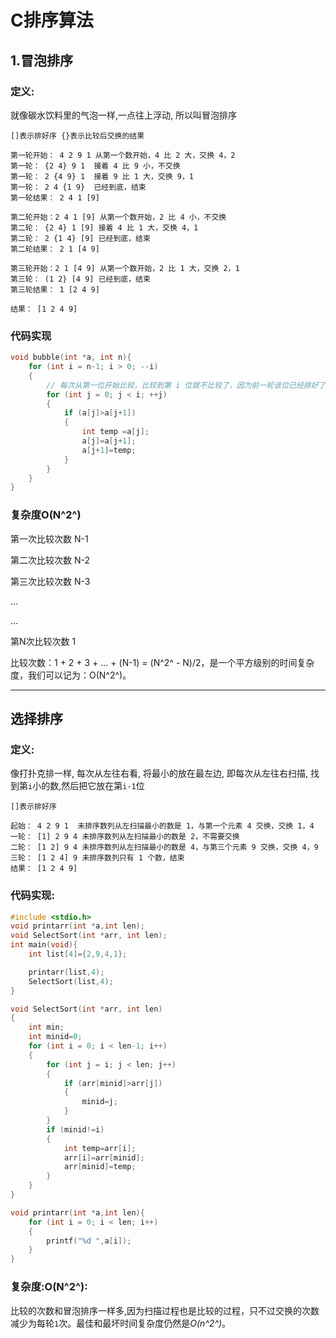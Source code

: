 # C排序算法

## 1.冒泡排序

### 定义:

就像碳水饮料里的气泡一样,一点往上浮动, 所以叫冒泡排序

````
[]表示排好序 {}表示比较后交换的结果

第一轮开始： 4 2 9 1 从第一个数开始，4 比 2 大，交换 4，2
第一轮： {2 4} 9 1  接着 4 比 9 小，不交换
第一轮： 2 {4 9} 1  接着 9 比 1 大，交换 9，1
第一轮： 2 4 {1 9}  已经到底，结束
第一轮结果： 2 4 1 [9] 

第二轮开始：2 4 1 [9] 从第一个数开始，2 比 4 小，不交换
第二轮： {2 4} 1 [9] 接着 4 比 1 大，交换 4，1
第二轮： 2 {1 4} [9] 已经到底，结束
第二轮结果： 2 1 [4 9] 

第三轮开始：2 1 [4 9] 从第一个数开始，2 比 1 大，交换 2，1
第三轮： (1 2} [4 9] 已经到底，结束
第三轮结果： 1 [2 4 9] 

结果： [1 2 4 9]
````

### 代码实现

````c
void bubble(int *a, int n){
    for (int i = n-1; i > 0; --i)
    {
        // 每次从第一位开始比较，比较到第 i 位就不比较了，因为前一轮该位已经排好了
        for (int j = 0; j < i; ++j)
        {
            if (a[j]>a[j+1])
            {
                int temp =a[j];
                a[j]=a[j+1];
                a[j+1]=temp;
            }
        }
    }
}
````

### 复杂度O(N^2^)

第一次比较次数 N-1

第二次比较次数 N-2

第三次比较次数 N-3

...

...

第N次比较次数 1

比较次数：1 + 2 + 3 + ... + (N-1) = (N^2^ - N)/2，是一个平方级别的时间复杂度，我们可以记为：O(N^2^)。

---

## 选择排序

### 定义:

像打扑克排一样, 每次从左往右看, 将最小的放在最左边, 即每次从左往右扫描, 找到第`i`小的数,然后把它放在第`i-1`位

```
[]表示排好序

起始： 4 2 9 1  未排序数列从左扫描最小的数是 1，与第一个元素 4 交换，交换 1，4
一轮： [1] 2 9 4 未排序数列从左扫描最小的数是 2，不需要交换
二轮： [1 2] 9 4 未排序数列从左扫描最小的数是 4，与第三个元素 9 交换，交换 4，9
三轮： [1 2 4] 9 未排序数列只有 1 个数，结束
结果： [1 2 4 9]
```

### 代码实现:

````c
#include <stdio.h>
void printarr(int *a,int len);
void SelectSort(int *arr, int len);
int main(void){
    int list[4]={2,9,4,1};

    printarr(list,4);
    SelectSort(list,4);
}

void SelectSort(int *arr, int len)
{
    int min;
    int minid=0;
    for (int i = 0; i < len-1; i++)
    {
        for (int j = i; j < len; j++)
        {
            if (arr[minid]>arr[j])
            {
                minid=j;
            }
        }
        if (minid!=i)
        {
            int temp=arr[i];
            arr[i]=arr[minid];
            arr[minid]=temp;
        }
    }
}

void printarr(int *a,int len){
    for (int i = 0; i < len; i++)
    {
        printf("%d ",a[i]);
    }
}
````

### 复杂度:O(N^2^):

比较的次数和冒泡排序一样多,因为扫描过程也是比较的过程，只不过交换的次数减少为每轮`1`次。最佳和最坏时间复杂度仍然是*O(n^2^)*。
